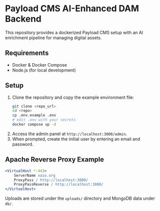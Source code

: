 # Payload CMS AI-Enhanced DAM Backend

This repository provides a dockerized Payload CMS setup with an AI enrichment pipeline for managing digital assets.

## Requirements
- Docker & Docker Compose
- Node.js (for local development)

## Setup
1. Clone the repository and copy the example environment file:
   ```bash
   git clone <repo_url>
   cd <repo>
   cp .env.example .env
   # edit .env with your secrets
   docker compose up -d
   ```
2. Access the admin panel at `http://localhost:3000/admin`.
3. When prompted, create the initial user by entering an email and password.

## Apache Reverse Proxy Example
```apache
<VirtualHost *:443>
    ServerName xaio.org
    ProxyPass / http://localhost:3000/
    ProxyPassReverse / http://localhost:3000/
</VirtualHost>
```

Uploads are stored under the `uploads/` directory and MongoDB data under `db/`.
